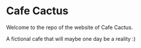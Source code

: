 # Cafe Cactus

Welcome to the repo of the website of Cafe Cactus.

A fictional cafe that will maybe one day be a reality :)
